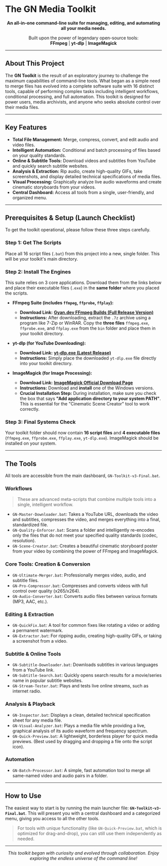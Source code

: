 # The GN Media Toolkit

<p align="center">
  <strong>An all-in-one command-line suite for managing, editing, and automating all your media needs.</strong>
</p>
<p align="center">
  Built upon the power of legendary open-source tools:
  <br>
  <strong>FFmpeg</strong> | <strong>yt-dlp</strong> | <strong>ImageMagick</strong>
</p>

---

## About This Project

The **GN Toolkit** is the result of an exploratory journey to challenge the maximum capabilities of command-line tools. What began as a simple need to merge files has evolved into a complete software suite with 16 distinct tools, capable of performing complex tasks including intelligent workflows, conditional processing, and full automation. This toolkit is designed for power users, media archivists, and anyone who seeks absolute control over their media files.

---

## Key Features

* **Total File Management:** Merge, compress, convert, and edit audio and video files.
* **Intelligent Automation:** Conditional and batch processing of files based on your quality standards.
* **Online & Subtitle Tools:** Download videos and subtitles from YouTube and quickly search subtitle websites.
* **Analysis & Extraction:** Rip audio, create high-quality GIFs, take screenshots, and display detailed technical specifications of media files.
* **Visual Processing:** Graphically analyze live audio waveforms and create cinematic storyboards from your videos.
* **Central Dashboard:** Access all tools from a single, user-friendly, and organized menu.

---

## Prerequisites & Setup (Launch Checklist)

To get the toolkit operational, please follow these three steps carefully.

### Step 1: Get The Scripts
Place all 16 script files (`.bat`) from this project into a new, single folder. This will be your toolkit's main directory.

### Step 2: Install The Engines
This suite relies on 3 core applications. Download them from the links below and place their executable files (`.exe`) in the **same folder** where you placed the scripts.

* **FFmpeg Suite (includes `ffmpeg`, `ffprobe`, `ffplay`):**
    * **Download Link:** [**Gyan.dev FFmpeg Builds (Full Release Version)**](https://www.gyan.dev/ffmpeg/builds/ffmpeg-release-full.7z)
    * **Instructions:** After downloading, extract the `.7z` archive using a program like 7-Zip or WinRAR. Copy the **three files** `ffmpeg.exe`, `ffprobe.exe`, and `ffplay.exe` from the `bin` folder and place them in your toolkit directory.

* **yt-dlp (for YouTube Downloading):**
    * **Download Link:** [**yt-dlp.exe (Latest Release)**](https://github.com/yt-dlp/yt-dlp/releases/latest/download/yt-dlp.exe)
    * **Instructions:** Simply place the downloaded `yt-dlp.exe` file directly into your toolkit directory.

* **ImageMagick (for Image Processing):**
    * **Download Link:** [**ImageMagick Official Download Page**](https://imagemagick.org/script/download.php)
    * **Instructions:** Download and **install** one of the Windows versions.
    * **Crucial Installation Step:** During installation, make sure you check the box that says **"Add application directory to your system PATH"**. This is essential for the "Cinematic Scene Creator" tool to work correctly.

### Step 3: Final Systems Check
Your toolkit folder should now contain **16 script files** and **4 executable files** (`ffmpeg.exe`, `ffprobe.exe`, `ffplay.exe`, `yt-dlp.exe`). ImageMagick should be installed on your system.

---

## The Tools

All tools are accessible from the main dashboard, `GN-Toolkit-v3-Final.bat`.

### Workflows
> These are advanced meta-scripts that combine multiple tools into a single, intelligent workflow.

* `GN-Master-Downloader.bat`: Takes a YouTube URL, downloads the video and subtitles, compresses the video, and merges everything into a final, standardized file.
* `GN-Quality-Enforcer.bat`: Scans a folder and intelligently re-encodes only the files that do not meet your specified quality standards (codec, resolution).
* `GN-Scene-Creator.bat`: Creates a beautiful cinematic storyboard poster from your video by combining the power of FFmpeg and ImageMagick.

### Core Tools: Creation & Conversion
* `GN-Ultimate-Merger.bat`: Professionally merges video, audio, and subtitle files.
* `GN-Pro-Compressor.bat`: Compresses and converts videos with full control over quality (x265/x264).
* `GN-Audio-Converter.bat`: Converts audio files between various formats (MP3, AAC, etc.).

### Editing & Extraction
* `GN-QuickFix.bat`: A tool for common fixes like rotating a video or adding a permanent watermark.
* `GN-Extractor.bat`: For ripping audio, creating high-quality GIFs, or taking a screenshot from a video.

### Subtitle & Online Tools
* `GN-Subtitle-Downloader.bat`: Downloads subtitles in various languages from a YouTube link.
* `GN-Subtitle-Search.bat`: Quickly opens search results for a movie/series name in popular subtitle websites.
* `GN-Stream-Tester.bat`: Plays and tests live online streams, such as internet radio.

### Analysis & Playback
* `GN-Inspector.bat`: Displays a clean, detailed technical specification sheet for any media file.
* `GN-Visual-Analyzer.bat`: Plays a media file while providing a live, graphical analysis of its audio waveform and frequency spectrum.
* `GN-Quick-Preview.bat`: A lightweight, borderless player for quick media previews. (Best used by dragging and dropping a file onto the script icon).

### Automation
* `GN-Batch-Processor.bat`: A simple, fast automation tool to merge all same-named video and audio pairs in a folder.

---

## How to Use

The easiest way to start is by running the main launcher file: **`GN-Toolkit-v3-Final.bat`**.
This will present you with a central dashboard and a categorized menu, giving you access to all the other tools.

> For tools with unique functionality (like `GN-Quick-Preview.bat`, which is optimized for drag-and-drop), you can still use them independently as needed.

---
<p align="center">
  <em>This toolkit began with curiosity and evolved through collaboration. Enjoy exploring the endless universe of the command line!</em>
</p>
